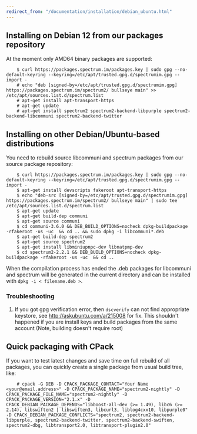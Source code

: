 ```yaml
---
redirect_from: "/documentation/installation/debian_ubuntu.html"
---
```


## Installing on Debian 12 from our packages repository

At the moment only AMD64 binary packages are supported:

        $ curl https://packages.spectrum.im/packages.key | sudo gpg --no-default-keyring --keyring=/etc/apt/trusted.gpg.d/spectrumim.gpg --import -
        # echo "deb [signed-by=/etc/apt/trusted.gpg.d/spectrumim.gpg] https://packages.spectrum.im/spectrum2/ bullseye main" >> /etc/apt/sources.list.d/spectrum.list
        # apt-get install apt-transport-https
        # apt-get update 
        # apt-get install spectrum2 spectrum2-backend-libpurple spectrum2-backend-libcommuni spectrum2-backend-twitter


## Installing on other Debian/Ubuntu-based distributions

You need to rebuild source libcommuni and spectrum packages from our source package repository:

        $ curl https://packages.spectrum.im/packages.key | sudo gpg --no-default-keyring --keyring=/etc/apt/trusted.gpg.d/spectrumim.gpg --import -
        $ apt-get install devscripts fakeroot apt-transport-https
        $ echo "deb-src [signed-by=/etc/apt/trusted.gpg.d/spectrumim.gpg] https://packages.spectrum.im/spectrum2/ bullseye main" | sudo tee /etc/apt/sources.list.d/spectrum.list
        $ apt-get update
        $ apt-get build-dep communi
        $ apt-get source communi
        $ cd communi-3.6.0 && DEB_BUILD_OPTIONS=nocheck dpkg-buildpackage -rfakeroot -us -uc  && cd .. && sudo dpkg -i libcommuni*.deb
        $ apt-get build-dep spectrum2
        $ apt-get source spectrum2
        $ apt-get install libminiupnpc-dev libnatpmp-dev
        $ cd spectrum2-2.2.1 && DEB_BUILD_OPTIONS=nocheck dpkg-buildpackage -rfakeroot -us -uc  && cd ..

When the compilation process has ended the .deb packages for libcommuni and spectrum will be generated in the current directory and can be installed with `dpkg -i < filename.deb >`.

### Troubleshooting
1. If you got gpg verification error, then `dscverify` can not find appropriate keystore, see http://askubuntu.com/a/215008 for fix. This shouldn't happened if you are install keys and build packages from the same account (Note, building doesn't require root)
## Quick packaging with CPack

If you want to test latest changes and save time on full rebuild of all packages, you can quickly create a single package from usual build tree, like:

        # cpack -G DEB -D CPACK_PACKAGE_CONTACT="Your Name <your@email.address>" -D CPACK_PACKAGE_NAME="spectrum2-nightly" -D CPACK_PACKAGE_FILE_NAME="spectrum2-nightly" -D CPACK_PACKAGE_VERSION="2.1.x" -D CPACK_DEBIAN_PACKAGE_DEPENDS="libboost-all-dev (>= 1.49), libc6 (>= 2.14), libswiften2 | libswiften3, libcurl3, liblog4cxx10, libpurple0" -D CPACK_DEBIAN_PACKAGE_CONFLICTS="spectrum2, spectrum2-backend-libpurple, spectrum2-backend-twitter, spectrum2-backend-swiften, spectrum2-dbg, libtransport2.0, libtransport-plugin2.0"


